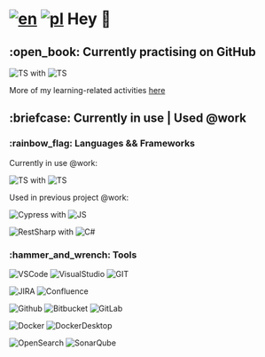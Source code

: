 # [![en](https://img.shields.io/badge/lang-en-red.svg)](https://github.com/bugITwhisperer/bugITwhisperer/blob/main/README.md) [![pl](https://img.shields.io/badge/lang-pl-green.svg)](https://github.com/bugITwhisperer/bugITwhisperer/blob/main/README.pl.md) Hey 👋

<h2 align="left">:open_book: Currently practising on GitHub</h2>
<div id="learning-now-badges">
  
![TS](https://img.shields.io/badge/Framework-Playwright-323330?style=plastic&logo=Playwright&logoColor=F7DF1E&color=darkgray) with ![TS](https://img.shields.io/badge/Code-TypeScript-323330?style=plastic&logo=typescript&logoColor=F7DF1E&color=darkgray)
</div>

More of my learning-related activities [here](https://github.com/bugITwhisperer/bugITwhisperer/blob/main/README.learning-activities.md)

<h2 align="left">:briefcase: Currently in use | Used @work</h2>
<h3 align="left">:rainbow_flag: Languages && Frameworks </h3>
<div id="in-use-badges">

Currently in use @work:

![TS](https://img.shields.io/badge/Framework-Playwright-323330?style=plastic&logo=Playwright&logoColor=F7DF1E&color=darkgray) with ![TS](https://img.shields.io/badge/Code-TypeScript-323330?style=plastic&logo=typescript&logoColor=F7DF1E&color=darkgray)

Used in previous project @work:

![Cypress](https://img.shields.io/badge/Framework-Cypress-323330?style=plastic&logo=Cypress&logoColor=F7DF1E&color=darkgray) with ![JS](https://img.shields.io/badge/Code-JavaScript-323330?style=plastic&logo=javascript&logoColor=F7DF1E&color=darkgray)

![RestSharp](https://img.shields.io/badge/Framework-RestSharp-323330?style=plastic&logo=restsharp&logoColor=F7DF1E&color=darkgray) with ![C#](https://img.shields.io/badge/Code-C%23-%23239120.svg?style=plastic&logo=c-sharp&logoColor=F7DF1E&color=darkgray)
</div>

<h3 align="left">:hammer_and_wrench: Tools</h3>
<div id="tools">
  
![VSCode](https://img.shields.io/badge/Visual_Studio_Code-0078D4?style=plastic&logo=visual%20studio%20code&logoColor=white)
![VisualStudio](https://img.shields.io/badge/Visual_Studio-5C2D91?style=plastic&logo=visual%20studio&logoColor=white)
![GIT](https://img.shields.io/badge/GIT-orange?style=plastic&logo=git&logoColor=white)

![JIRA](https://img.shields.io/badge/Jira-0052CC?style=plastic&logo=Jira&logoColor=white)
![Confluence](https://img.shields.io/badge/Confluence-0052CC.svg?style=plastic&logo=confluence&logoColor=white)

![Github](https://img.shields.io/badge/Github-black?style=plastic&logo=github&logoColor=gray&Color=white)
![Bitbucket](https://img.shields.io/badge/Bitbucket-0052CC?style=plastic&logo=bitbucket&logoColor=blue&Color=white)
![GitLab](https://img.shields.io/badge/GitLab-5C2D91?style=plastic&logo=gitlab&logoColor=orange&Color=white)

![Docker](https://img.shields.io/badge/Docker-darkblue?style=plastic&logo=docker&logoColor=white)
![DockerDesktop](https://img.shields.io/badge/DockerDesktop-darkblue?style=plastic&logo=docker&logoColor=white)

![OpenSearch](https://img.shields.io/badge/OpenSearch-white?style=plastic&logo=opensearch&logoColor=4E9BCD&color=white)
![SonarQube](https://img.shields.io/badge/SonarQube-white?style=plastic&logo=sonarqube&logoColor=4E9BCD&color=white)
</div>
